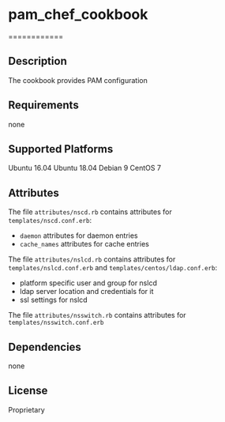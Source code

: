# pam_chef_cookbook
============

Description
------------

The cookbook provides PAM configuration

Requirements
------------

none

Supported Platforms
------------

Ubuntu 16.04
Ubuntu 18.04
Debian 9
CentOS 7

Attributes
--------------

The file `attributes/nscd.rb` contains attributes for `templates/nscd.conf.erb`:
- `daemon` attributes for daemon entries
- `cache_names` attributes for cache entries

The file `attributes/nslcd.rb` contains attributes for `templates/nslcd.conf.erb` and `templates/centos/ldap.conf.erb`:
- platform specific user and group for nslcd
- ldap server location and credentials for it
- ssl settings for nslcd

The file `attributes/nsswitch.rb` contains attributes for `templates/nsswitch.conf.erb`

Dependencies
------------

none

License
-------

Proprietary
